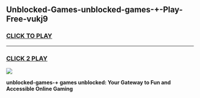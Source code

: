 
## Unblocked-Games-unblocked-games-+-Play-Free-vukj9
<h3>
<a href="https://premium76.site?title=unblocked-games-+&ref=15A">CLICK TO PLAY</a></h3>
<hr>

<h3>
<a href="https://premium76.site?title=unblocked-games-+&ref=15A">CLICK 2 PLAY</a>
  
</h3>

<a href="https://premium76.site?title=unblocked-games-+&ref=15A"><img src="https://clearcache.store/games.png"></a>


**unblocked-games-+ games unblocked: Your Gateway to Fun and Accessible Online Gaming**
